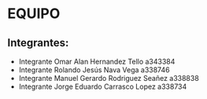 # EQUIPO <PANESITOS>


## Integrantes:

* Integrante Omar Alan Hernandez Tello a343384
* Integrante Rolando Jesús Nava Vega a338746
* Integrante Manuel Gerardo Rodriguez Seañez a338838 
* Integrante Jorge Eduardo Carrasco Lopez a338734



